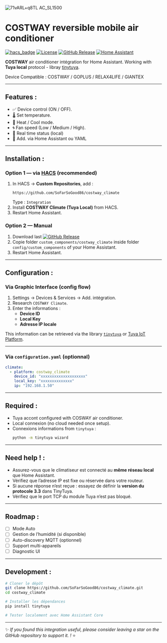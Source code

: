 ![71vARL+q8TL _AC_SL1500_](https://github.com/user-attachments/assets/355e22d2-4e82-4c45-9610-25af26be7597)

# COSTWAY reversible mobile air conditioner 

[![hacs_badge](https://img.shields.io/badge/HACS-Custom-41BDF5.svg)](https://hacs.xyz)
[![License](https://img.shields.io/github/license/SoFarSoGood86/costway_climate)](LICENSE)
[![GitHub Release](https://img.shields.io/github/v/release/SoFarSoGood86/costway_climate)](https://github.com/SoFarSoGood86/costway_climate/releases)
[![Home Assistant](https://img.shields.io/badge/Home%20Assistant-Integration-41BDF5)](https://www.home-assistant.io/)

**COSTWAY** air conditioner intégration for Home Assistant.
Working with **Tuya local** protocol - libray [tinytuya](https://github.com/jasonacox/tinytuya).

Device Compatible : COSTWAY / GOPLUS / RELAX4LIFE / GIANTEX

---

## Features :

- ✅ Device control (ON / OFF).
- 🌡️ Set temperature.
- 🔄 Heat / Cool mode.
- 🌀 Fan speed (Low / Medium / High).
- 📡 Real time status (local)  
- 🧭 Add. via Home Assistant ou YAML

---

## Installation :

### Option 1 — via [HACS](https://hacs.xyz) (recommended)

1. In HACS → **Custom Repositories**, add :  
   ```
   https://github.com/SoFarSoGood86/costway_climate
   ```
   Type : `Integration`
2. Install **COSTWAY Climate (Tuya Local)** from HACS.
3. Restart Home Assistant.

### Option 2 — Manual

1. Download last [![GitHub Release](https://img.shields.io/github/v/release/SoFarSoGood86/costway_climate)](https://github.com/SoFarSoGood86/costway_climate/releases)
2. Copie folder `custom_components/costway_climate` inside folder `config/custom_components` of your Home Assistant.  
3. Restart Home Assistant.

---

## Configuration :

### Via Graphic Interface (config flow)

1. Settings → Devices & Services → Add. intégration.  
2. Research `COSTWAY Climate`.  
3. Enter the informations :
   - **Device ID**
   - **Local Key**
   - **Adresse IP locale**

This information can be retrieved via the library [`tinytuya`](https://github.com/jasonacox/tinytuya) or [Tuya IoT Platform](https://iot.tuya.com).

---

### Via `configuration.yaml` (optionnal)

```yaml
climate:
  - platform: costway_climate
    device_id: "xxxxxxxxxxxxxxxxxxxx"
    local_key: "xxxxxxxxxxxxxx"
    ip: "192.168.1.50"
```

---

## Required :

- Tuya accont configured with COSWAY air conditioner.  
- Local connexion (no cloud needed once setup).  
- Connexions informations from `tinytuya` :
  ```bash
  python -m tinytuya wizard
  ```

---

## Need help ! :

- Assurez-vous que le climatiseur est connecté au **même réseau local** que Home Assistant.  
- Vérifiez que l’adresse IP est fixe ou réservée dans votre routeur.  
- Si aucune réponse n’est reçue : essayez de définir la **version du protocole 3.3** dans TinyTuya.  
- Vérifiez que le port TCP du module Tuya n’est pas bloqué.

---

## Roadmap :

- [ ] Mode Auto
- [ ] Gestion de l’humidité (si disponible)
- [ ] Auto-discovery MQTT (optionnel)
- [ ] Support multi-appareils
- [ ] Diagnostic UI

---

## Development :

```bash
# Cloner le dépôt
git clone https://github.com/SoFarSoGood86/costway_climate.git
cd costway_climate

# Installer les dépendances
pip install tinytuya

# Tester localement avec Home Assistant Core
```

---

✨ *If you found this integration useful, please consider leaving a star on the GitHub repository to support it. !* ⭐
